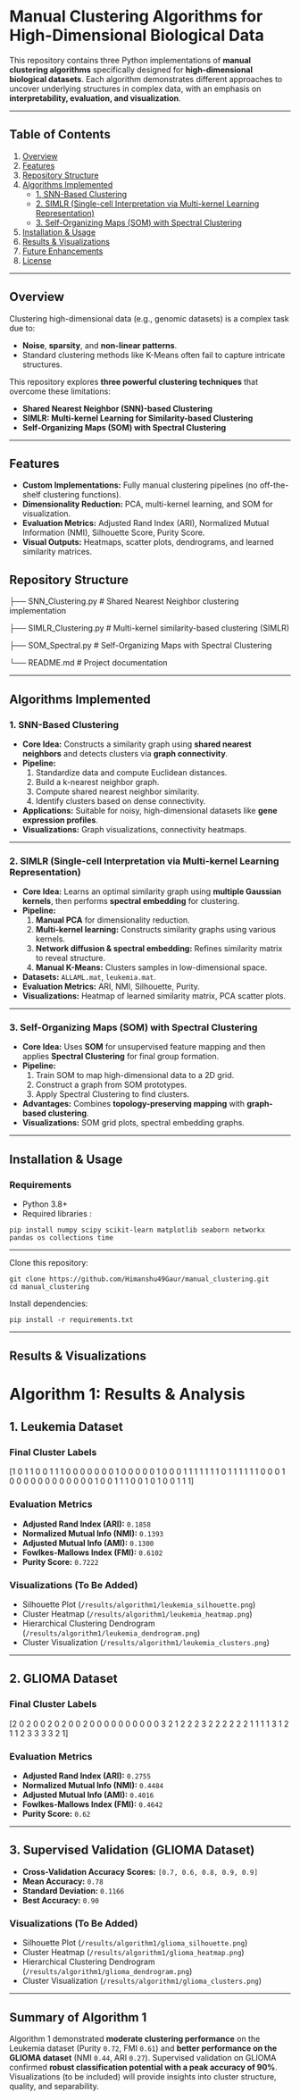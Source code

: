 # **Manual Clustering Algorithms for High-Dimensional Biological Data**

This repository contains three Python implementations of **manual clustering algorithms** specifically designed for **high-dimensional biological datasets**. Each algorithm demonstrates different approaches to uncover underlying structures in complex data, with an emphasis on **interpretability, evaluation, and visualization**.

---

## **Table of Contents**
1. [Overview](#overview)
2. [Features](#features)
3. [Repository Structure](#repository-structure)
4. [Algorithms Implemented](#algorithms-implemented)
   - [1. SNN-Based Clustering](#1-snn-based-clustering)
   - [2. SIMLR (Single-cell Interpretation via Multi-kernel Learning Representation)](#2-simlr-single-cell-interpretation-via-multi-kernel-learning-representation)
   - [3. Self-Organizing Maps (SOM) with Spectral Clustering](#3-self-organizing-maps-som-with-spectral-clustering)
5. [Installation & Usage](#installation--usage)
6. [Results & Visualizations](#results--visualizations)
7. [Future Enhancements](#future-enhancements)
8. [License](#license)


---

## **Overview**
Clustering high-dimensional data (e.g., genomic datasets) is a complex task due to:
- **Noise**, **sparsity**, and **non-linear patterns**.
- Standard clustering methods like K-Means often fail to capture intricate structures.
  
This repository explores **three powerful clustering techniques** that overcome these limitations:
- **Shared Nearest Neighbor (SNN)-based Clustering**
- **SIMLR: Multi-kernel Learning for Similarity-based Clustering**
- **Self-Organizing Maps (SOM) with Spectral Clustering**

---

## **Features**
- **Custom Implementations:** Fully manual clustering pipelines (no off-the-shelf clustering functions).
- **Dimensionality Reduction:** PCA, multi-kernel learning, and SOM for visualization.
- **Evaluation Metrics:** Adjusted Rand Index (ARI), Normalized Mutual Information (NMI), Silhouette Score, Purity Score.
- **Visual Outputs:** Heatmaps, scatter plots, dendrograms, and learned similarity matrices.

## **Repository Structure**
├── SNN_Clustering.py # Shared Nearest Neighbor clustering implementation

├── SIMLR_Clustering.py # Multi-kernel similarity-based clustering (SIMLR)

├── SOM_Spectral.py # Self-Organizing Maps with Spectral Clustering

└── README.md # Project documentation

---

## **Algorithms Implemented**

### **1. SNN-Based Clustering**
- **Core Idea:** Constructs a similarity graph using **shared nearest neighbors** and detects clusters via **graph connectivity**.
- **Pipeline:**
  1. Standardize data and compute Euclidean distances.
  2. Build a k-nearest neighbor graph.
  3. Compute shared nearest neighbor similarity.
  4. Identify clusters based on dense connectivity.
- **Applications:** Suitable for noisy, high-dimensional datasets like **gene expression profiles**.
- **Visualizations:** Graph visualizations, connectivity heatmaps.

---

### **2. SIMLR (Single-cell Interpretation via Multi-kernel Learning Representation)**
- **Core Idea:** Learns an optimal similarity graph using **multiple Gaussian kernels**, then performs **spectral embedding** for clustering.
- **Pipeline:**
  1. **Manual PCA** for dimensionality reduction.
  2. **Multi-kernel learning:** Constructs similarity graphs using various kernels.
  3. **Network diffusion & spectral embedding:** Refines similarity matrix to reveal structure.
  4. **Manual K-Means:** Clusters samples in low-dimensional space.
- **Datasets:** `ALLAML.mat`, `leukemia.mat`.
- **Evaluation Metrics:** ARI, NMI, Silhouette, Purity.
- **Visualizations:** Heatmap of learned similarity matrix, PCA scatter plots.

---

### **3. Self-Organizing Maps (SOM) with Spectral Clustering**
- **Core Idea:** Uses **SOM** for unsupervised feature mapping and then applies **Spectral Clustering** for final group formation.
- **Pipeline:**
  1. Train SOM to map high-dimensional data to a 2D grid.
  2. Construct a graph from SOM prototypes.
  3. Apply Spectral Clustering to find clusters.
- **Advantages:** Combines **topology-preserving mapping** with **graph-based clustering**.
- **Visualizations:** SOM grid plots, spectral embedding graphs.

---

## **Installation & Usage**

### **Requirements**
- Python 3.8+
- Required libraries :
```
pip install numpy scipy scikit-learn matplotlib seaborn networkx pandas os collections time 

```

---

Clone this repository:
   ```
   git clone https://github.com/Himanshu49Gaur/manual_clustering.git
   cd manual_clustering
   ```
Install dependencies:
   ```
   pip install -r requirements.txt
   ```

---

## **Results & Visualizations**
# Algorithm 1: Results & Analysis

## 1. Leukemia Dataset

### **Final Cluster Labels**
[1 0 1 1 0 0 1 1 1 0 0 0 0 0 0 0 1 0 0 0 0 0 1 0 0 0 1 1 1 1 1 1 1 0 1 1 1
1 1 1 0 0 0 1 0 0 0 0 0 0 0 0 0 0 0 0 1 0 0 1 1 1 0 0 1 0 1 0 0 1 1 1]

### **Evaluation Metrics**
- **Adjusted Rand Index (ARI):** `0.1858`
- **Normalized Mutual Info (NMI):** `0.1393`
- **Adjusted Mutual Info (AMI):** `0.1300`
- **Fowlkes-Mallows Index (FMI):** `0.6102`
- **Purity Score:** `0.7222`

### **Visualizations (To Be Added)**
- Silhouette Plot (`/results/algorithm1/leukemia_silhouette.png`)
- Cluster Heatmap (`/results/algorithm1/leukemia_heatmap.png`)
- Hierarchical Clustering Dendrogram (`/results/algorithm1/leukemia_dendrogram.png`)
- Cluster Visualization (`/results/algorithm1/leukemia_clusters.png`)

---

## 2. GLIOMA Dataset

### **Final Cluster Labels**
[2 0 2 0 0 2 0 2 0 0 2 0 0 0 0 0 0 0 0 0 0 3 2 1 2 2 2 3 2 2 2 2 2 2 1 1 1
1 3 1 2 1 1 2 3 3 3 3 2 1]

### **Evaluation Metrics**
- **Adjusted Rand Index (ARI):** `0.2755`
- **Normalized Mutual Info (NMI):** `0.4484`
- **Adjusted Mutual Info (AMI):** `0.4016`
- **Fowlkes-Mallows Index (FMI):** `0.4642`
- **Purity Score:** `0.62`

---

## 3. Supervised Validation (GLIOMA Dataset)
- **Cross-Validation Accuracy Scores:** `[0.7, 0.6, 0.8, 0.9, 0.9]`
- **Mean Accuracy:** `0.78`
- **Standard Deviation:** `0.1166`
- **Best Accuracy:** `0.90`

### **Visualizations (To Be Added)**
- Silhouette Plot (`/results/algorithm1/glioma_silhouette.png`)
- Cluster Heatmap (`/results/algorithm1/glioma_heatmap.png`)
- Hierarchical Clustering Dendrogram (`/results/algorithm1/glioma_dendrogram.png`)
- Cluster Visualization (`/results/algorithm1/glioma_clusters.png`)

---

## **Summary of Algorithm 1**
Algorithm 1 demonstrated **moderate clustering performance** on the Leukemia dataset (Purity `0.72`, FMI `0.61`) and **better performance on the GLIOMA dataset** (NMI `0.44`, ARI `0.27`). Supervised validation on GLIOMA confirmed **robust classification potential with a peak accuracy of 90%**. Visualizations (to be included) will provide insights into cluster structure, quality, and separability.


